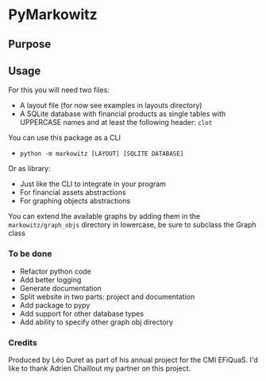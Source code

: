 # PyMarkowitz

## Purpose

## Usage

For this you will need two files:
- A layout file (for now see examples in layouts directory)
- A SQLite database with financial products as single tables with UPPERCASE names and at least the following header: `clot`

You can use this package as a CLI
- `python -m markowitz [LAYOUT] [SQLITE DATABASE]`

Or as library:
- Just like the CLI to integrate in your program
- For financial assets abstractions
- For graphing objects abstractions

You can extend the available graphs by adding them in the `markowitz/graph_objs` directory in lowercase, be sure to subclass the Graph class

### To be done

- Refactor python code
- Add better logging
- Generate documentation
- Split website in two parts: project and documentation
- Add package to pypy
- Add support for other database types
- Add ability to specify other graph obj directory

### Credits

Produced by Léo Duret as part of his annual project for the CMI EFiQuaS.
I'd like to thank Adrien Chaillout my partner on this project.
